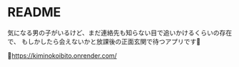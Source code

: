 # README

気になる男の子がいるけど、まだ連絡先も知らない目で追いかけるくらいの存在で、
もしかしたら会えないかと放課後の正面玄関で待つアプリです🏫

🧡https://kiminokoibito.onrender.com/